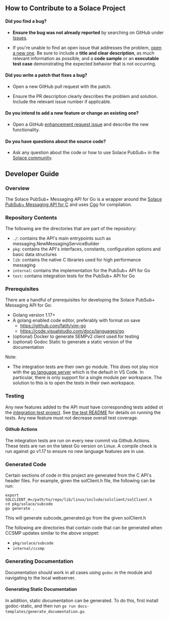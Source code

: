 ## How to Contribute to a Solace Project

#### **Did you find a bug?**

* **Ensure the bug was not already reported** by searching on GitHub under [Issues](https://github.com/SolaceProducts/pubsubplus-go-client/issues).

* If you're unable to find an open issue that addresses the problem, [open a new one](https://github.com/SolaceProducts/pubsubplus-go-client/issues/new). Be sure to include a **title and clear description**, as much relevant information as possible, and a **code sample** or an **executable test case** demonstrating the expected behavior that is not occurring.

#### **Did you write a patch that fixes a bug?**

* Open a new GitHub pull request with the patch.

* Ensure the PR description clearly describes the problem and solution. Include the relevant issue number if applicable.

#### **Do you intend to add a new feature or change an existing one?**

* Open a GitHub [enhancement request issue](https://github.com/SolaceProducts/pubsubplus-go-client/issues/new) and describe the new functionality.

#### **Do you have questions about the source code?**

* Ask any question about the code or how to use Solace PubSub+ in the [Solace community](https://solace.dev/community/).

## Developer Guide

### Overview

The Solace PubSub+ Messaging API for Go is a wrapper around the [Solace PubSub+ Messaging API for C](https://docs.solace.com/Solace-PubSub-Messaging-APIs/C-API/c-api-home.htm) and uses [Cgo](https://pkg.go.dev/cmd/cgo) for compilation.

### Repository Contents

The following are the directories that are part of the repository:
- `./`: contains the API's main entrypoints such as messaging.NewMessagingServiceBuilder
- `pkg`: contains the API's interfaces, constants, configuration options and basic data structures
- `lib`: contains the native C libraries used for high performance messaging
- `internal`: contains the implementation for the PubSub+ API for Go
- `test`: contains integration tests for the PubSub+ API for Go

### Prerequisites

There are a handful of prerequisites for developing the Solace PubSub+ Messaging API for Go:
- Golang version 1.17+
- A golang enabled code editor, preferably with format on save
    - https://github.com/fatih/vim-go
    - https://code.visualstudio.com/docs/languages/go
- (optional) Docker to generate SEMPv2 client used for testing
- (optional) Godoc Static to generate a static version of the documentation

Note:
- The integration tests are their own go module. This does not play nice with the [go language server](https://github.com/golang/tools/blob/master/gopls/README.md) which is the default in VS Code. In particular, there is only support for a single module per workspace. The solution to this is to open the tests in their own workspace.

### Testing

Any new features added to the API must have corresponding tests added ot the [integration test project](./test). See [the test README](./test/README.md) for details on running the tests. Any new feature must not decrease overall test coverage.

#### Github Actions

The integration tests are run on every new commit via Github Actions. These tests are run on the latest Go version on Linux. A compile check is run against go v1.17 to ensure no new language features are in use.

### Generated Code
Certain sections of code in this project are generated from the C API's header files. For example, given the solClient.h file,
the following can be run:
```
export SOLCLIENT_H=/path/to/repo/lib/linux/include/solclient/solClient.h
cd pkg/solace/subcode
go generate .
```
This will generate subcode_generated.go from the given solClient.h

The following are directories that contain code that can be generated when CCSMP updates similar to the above snippet:
- `pkg/solace/subcode`
- `internal/ccsmp`

### Generating Documentation

Documentation should work in all cases using `godoc` in the module and navigating to the local webserver. 

#### Generating Static Documentation

In addition, static documentation can be generated. To do this, first install godoc-static, and then run `go run docs-templates/generate_documentation.go`.
